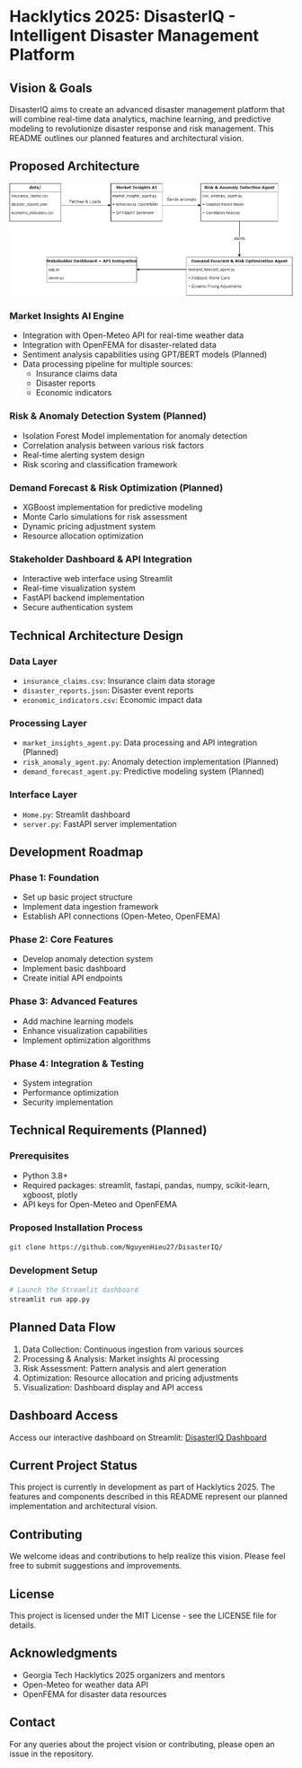 # Hacklytics 2025: DisasterIQ - Intelligent Disaster Management Platform

## Vision & Goals
DisasterIQ aims to create an advanced disaster management platform that will combine real-time data analytics, machine learning, and predictive modeling to revolutionize disaster response and risk management. This README outlines our planned features and architectural vision.

## Proposed Architecture

<div style="text-align: center;">
  <img src="DisasterIQ_System_Architecture.png" alt="DisasterIQ_System_Architecture">
</div>


### Market Insights AI Engine 
- Integration with Open-Meteo API for real-time weather data
- Integration with OpenFEMA for disaster-related data
- Sentiment analysis capabilities using GPT/BERT models (Planned)
- Data processing pipeline for multiple sources:
  - Insurance claims data
  - Disaster reports
  - Economic indicators

### Risk & Anomaly Detection System (Planned)
- Isolation Forest Model implementation for anomaly detection
- Correlation analysis between various risk factors
- Real-time alerting system design
- Risk scoring and classification framework

### Demand Forecast & Risk Optimization (Planned)
- XGBoost implementation for predictive modeling
- Monte Carlo simulations for risk assessment
- Dynamic pricing adjustment system
- Resource allocation optimization

### Stakeholder Dashboard & API Integration 
- Interactive web interface using Streamlit
- Real-time visualization system
- FastAPI backend implementation
- Secure authentication system

## Technical Architecture Design

### Data Layer
- `insurance_claims.csv`: Insurance claim data storage
- `disaster_reports.json`: Disaster event reports
- `economic_indicators.csv`: Economic impact data

### Processing Layer
- `market_insights_agent.py`: Data processing and API integration  (Planned)
- `risk_anomaly_agent.py`: Anomaly detection implementation (Planned)
- `demand_forecast_agent.py`: Predictive modeling system (Planned)

### Interface Layer
- `Home.py`: Streamlit dashboard
- `server.py`: FastAPI server implementation

## Development Roadmap

### Phase 1: Foundation
- Set up basic project structure
- Implement data ingestion framework
- Establish API connections (Open-Meteo, OpenFEMA)

### Phase 2: Core Features
- Develop anomaly detection system
- Implement basic dashboard
- Create initial API endpoints

### Phase 3: Advanced Features
- Add machine learning models
- Enhance visualization capabilities
- Implement optimization algorithms

### Phase 4: Integration & Testing
- System integration
- Performance optimization
- Security implementation

## Technical Requirements (Planned)

### Prerequisites
- Python 3.8+
- Required packages: streamlit, fastapi, pandas, numpy, scikit-learn, xgboost, plotly
- API keys for Open-Meteo and OpenFEMA

### Proposed Installation Process
```bash
git clone https://github.com/NguyenHieu27/DisasterIQ/
```

### Development Setup
```bash
# Launch the Streamlit dashboard
streamlit run app.py
```

## Planned Data Flow
1. Data Collection: Continuous ingestion from various sources
2. Processing & Analysis: Market insights AI processing
3. Risk Assessment: Pattern analysis and alert generation
4. Optimization: Resource allocation and pricing adjustments
5. Visualization: Dashboard display and API access

## Dashboard Access

Access our interactive dashboard on Streamlit: [DisasterIQ Dashboard](https://disasteriq.streamlit.app/)

## Current Project Status
This project is currently in development as part of Hacklytics 2025. The features and components described in this README represent our planned implementation and architectural vision.

## Contributing
We welcome ideas and contributions to help realize this vision. Please feel free to submit suggestions and improvements.

## License
This project is licensed under the MIT License - see the LICENSE file for details.

## Acknowledgments
- Georgia Tech Hacklytics 2025 organizers and mentors
- Open-Meteo for weather data API
- OpenFEMA for disaster data resources

## Contact
For any queries about the project vision or contributing, please open an issue in the repository.

